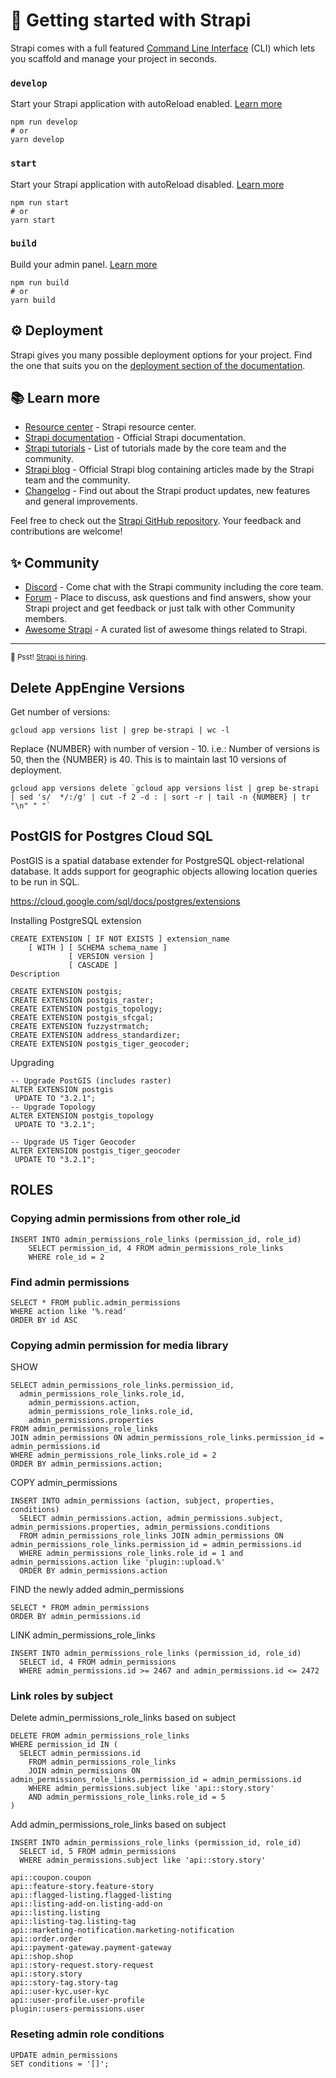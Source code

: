 # 🚀 Getting started with Strapi

Strapi comes with a full featured [Command Line Interface](https://docs.strapi.io/developer-docs/latest/developer-resources/cli/CLI.html) (CLI) which lets you scaffold and manage your project in seconds.

### `develop`

Start your Strapi application with autoReload enabled. [Learn more](https://docs.strapi.io/developer-docs/latest/developer-resources/cli/CLI.html#strapi-develop)

```
npm run develop
# or
yarn develop
```

### `start`

Start your Strapi application with autoReload disabled. [Learn more](https://docs.strapi.io/developer-docs/latest/developer-resources/cli/CLI.html#strapi-start)

```
npm run start
# or
yarn start
```

### `build`

Build your admin panel. [Learn more](https://docs.strapi.io/developer-docs/latest/developer-resources/cli/CLI.html#strapi-build)

```
npm run build
# or
yarn build
```

## ⚙️ Deployment

Strapi gives you many possible deployment options for your project. Find the one that suits you on the [deployment section of the documentation](https://docs.strapi.io/developer-docs/latest/setup-deployment-guides/deployment.html).

## 📚 Learn more

- [Resource center](https://strapi.io/resource-center) - Strapi resource center.
- [Strapi documentation](https://docs.strapi.io) - Official Strapi documentation.
- [Strapi tutorials](https://strapi.io/tutorials) - List of tutorials made by the core team and the community.
- [Strapi blog](https://docs.strapi.io) - Official Strapi blog containing articles made by the Strapi team and the community.
- [Changelog](https://strapi.io/changelog) - Find out about the Strapi product updates, new features and general improvements.

Feel free to check out the [Strapi GitHub repository](https://github.com/strapi/strapi). Your feedback and contributions are welcome!

## ✨ Community

- [Discord](https://discord.strapi.io) - Come chat with the Strapi community including the core team.
- [Forum](https://forum.strapi.io/) - Place to discuss, ask questions and find answers, show your Strapi project and get feedback or just talk with other Community members.
- [Awesome Strapi](https://github.com/strapi/awesome-strapi) - A curated list of awesome things related to Strapi.

---

<sub>🤫 Psst! [Strapi is hiring](https://strapi.io/careers).</sub>

## Delete AppEngine Versions

Get number of versions:

```
gcloud app versions list | grep be-strapi | wc -l
```

Replace {NUMBER} with number of version - 10. i.e.: Number of versions is 50, then the {NUMBER} is 40. This is to maintain last 10 versions of deployment.

```
gcloud app versions delete `gcloud app versions list | grep be-strapi | sed 's/  */:/g' | cut -f 2 -d : | sort -r | tail -n {NUMBER} | tr "\n" " "`
```

## PostGIS for Postgres Cloud SQL

PostGIS is a spatial database extender for PostgreSQL object-relational database. It adds support for geographic objects allowing location queries to be run in SQL.

https://cloud.google.com/sql/docs/postgres/extensions

Installing PostgreSQL extension
```
CREATE EXTENSION [ IF NOT EXISTS ] extension_name
    [ WITH ] [ SCHEMA schema_name ]
             [ VERSION version ]
             [ CASCADE ]
Description
```

```
CREATE EXTENSION postgis;
CREATE EXTENSION postgis_raster;
CREATE EXTENSION postgis_topology;
CREATE EXTENSION postgis_sfcgal;
CREATE EXTENSION fuzzystrmatch;
CREATE EXTENSION address_standardizer;
CREATE EXTENSION postgis_tiger_geocoder;
```

Upgrading
```
-- Upgrade PostGIS (includes raster)
ALTER EXTENSION postgis
 UPDATE TO "3.2.1";
-- Upgrade Topology
ALTER EXTENSION postgis_topology
 UPDATE TO "3.2.1";

-- Upgrade US Tiger Geocoder
ALTER EXTENSION postgis_tiger_geocoder
 UPDATE TO "3.2.1";
```

## ROLES

### Copying admin permissions from other role_id
```
INSERT INTO admin_permissions_role_links (permission_id, role_id)
	SELECT permission_id, 4 FROM admin_permissions_role_links
	WHERE role_id = 2
```

### Find admin permissions
```
SELECT * FROM public.admin_permissions
WHERE action like '%.read'
ORDER BY id ASC
```

### Copying admin permission for media library

SHOW

```
SELECT admin_permissions_role_links.permission_id, 
  admin_permissions_role_links.role_id, 
	admin_permissions.action, 
	admin_permissions_role_links.role_id, 
	admin_permissions.properties
FROM admin_permissions_role_links 
JOIN admin_permissions ON admin_permissions_role_links.permission_id = admin_permissions.id
WHERE admin_permissions_role_links.role_id = 2
ORDER BY admin_permissions.action;
```

COPY admin_permissions
```
INSERT INTO admin_permissions (action, subject, properties, conditions)
  SELECT admin_permissions.action, admin_permissions.subject, admin_permissions.properties, admin_permissions.conditions
  FROM admin_permissions_role_links JOIN admin_permissions ON admin_permissions_role_links.permission_id = admin_permissions.id
  WHERE admin_permissions_role_links.role_id = 1 and admin_permissions.action like 'plugin::upload.%'
  ORDER BY admin_permissions.action
```

FIND the newly added admin_permissions
```
SELECT * FROM admin_permissions
ORDER BY admin_permissions.id
```

LINK admin_permissions_role_links 
```
INSERT INTO admin_permissions_role_links (permission_id, role_id)
  SELECT id, 4 FROM admin_permissions
  WHERE admin_permissions.id >= 2467 and admin_permissions.id <= 2472
```


### Link roles by subject

Delete admin_permissions_role_links based on subject
```
DELETE FROM admin_permissions_role_links
WHERE permission_id IN (
  SELECT admin_permissions.id
    FROM admin_permissions_role_links
	JOIN admin_permissions ON admin_permissions_role_links.permission_id = admin_permissions.id
	WHERE admin_permissions.subject like 'api::story.story'
	AND admin_permissions_role_links.role_id = 5
) 
```

Add admin_permissions_role_links based on subject
```
INSERT INTO admin_permissions_role_links (permission_id, role_id)
  SELECT id, 5 FROM admin_permissions
  WHERE admin_permissions.subject like 'api::story.story'
```

```
api::coupon.coupon
api::feature-story.feature-story
api::flagged-listing.flagged-listing
api::listing-add-on.listing-add-on
api::listing.listing
api::listing-tag.listing-tag
api::marketing-notification.marketing-notification
api::order.order
api::payment-gateway.payment-gateway
api::shop.shop
api::story-request.story-request
api::story.story
api::story-tag.story-tag
api::user-kyc.user-kyc
api::user-profile.user-profile
plugin::users-permissions.user
```

### Reseting admin role conditions

```
UPDATE admin_permissions
SET conditions = '[]';
```
